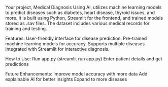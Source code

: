 Your project, Medical Diagnosis Using AI, utilizes machine learning models to predict diseases such as diabetes, heart disease, thyroid issues, and more. 
It is built using Python, Streamlit for the frontend, and trained models stored as .sav files. The dataset includes various medical records for training and testing.

Features:
    User-friendly interface for disease prediction.
    Pre-trained machine learning models for accuracy.
    Supports multiple diseases.
    Integrated with Streamlit for interactive diagnosis.

    
How to Use:
    Run app.py (streamlit run app.py)
    Enter patient details and get predictions
  
Future Enhancements:
    Improve model accuracy with more data
    Add explainable AI for better insights
    Expand to more diseases
